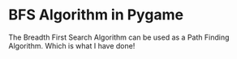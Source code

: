 # BFS Algorithm in Pygame
 The  Breadth First Search Algorithm can be used as a Path Finding Algorithm. Which is what I have done!
